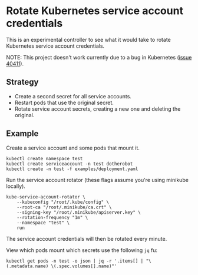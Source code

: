 # Rotate Kubernetes service account credentials

This is an experimental controller to see what it would take to rotate Kubernetes service account credentials.

NOTE: This project doesn't work currently due to a bug in Kubernetes ([issue 40411](https://github.com/kubernetes/kubernetes/issues/40411)). 

## Strategy

* Create a second secret for all service accounts.
* Restart pods that use the original secret.
* Rotate service account secrets, creating a new one and deleting the original.

## Example

Create a service account and some pods that mount it.

```
kubectl create namespace test
kubectl create serviceaccount -n test dotherobot
kubectl create -n test -f examples/deployment.yaml
```

Run the service account rotator (these flags assume you're using minikube locally).

```
kube-service-account-rotator \
    --kubeconfig "/root/.kube/config" \
    --root-ca "/root/.minikube/ca.crt" \
    --signing-key "/root/.minikube/apiserver.key" \
    --rotation-frequency "1m" \
    --namespace "test" \
    run
```

The service account credentials will then be rotated every minute.

View which pods mount which secrets use the following `jq` fu:

```
kubectl get pods -n test -o json | jq -r '.items[] | "\(.metadata.name) \(.spec.volumes[].name)"'
```
